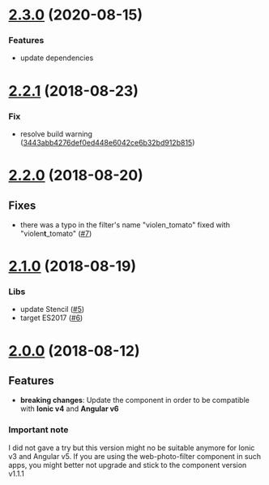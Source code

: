 <a name="2.3.0"></a>
# [2.3.0](https://github.com/peterpeterparker/web-photo-filter/compare/v2.1.1...v2.2.0) (2020-08-15)

### Features

- update dependencies

<a name="2.2.1"></a>
# [2.2.1](https://github.com/peterpeterparker/web-photo-filter/compare/v2.1.0...v2.1.1) (2018-08-23)

### Fix

* resolve build warning ([3443abb4276def0ed448e6042ce6b32bd912b815](https://github.com/peterpeterparker/web-photo-filter/commit/3443abb4276def0ed448e6042ce6b32bd912b815))

<a name="2.2.0"></a>
# [2.2.0](https://github.com/peterpeterparker/web-photo-filter/compare/v2.1.0...v2.2.0) (2018-08-20)

## Fixes

* there was a typo in the filter's name "violen_tomato" fixed with "violen**t**_tomato" ([#7](https://github.com/peterpeterparker/web-photo-filter/issues/7))

<a name="2.1.0"></a>
# [2.1.0](https://github.com/peterpeterparker/web-photo-filter/compare/v2.0.0...v2.1.0) (2018-08-19)

### Libs

* update Stencil ([#5](https://github.com/peterpeterparker/web-photo-filter/issues/5))
* target ES2017 ([#6](https://github.com/peterpeterparker/web-photo-filter/issues/6))

<a name="2.0.0"></a>
# [2.0.0](https://github.com/peterpeterparker/web-photo-filter/compare/v1.1.1...v2.0.0) (2018-08-12)

## Features

* **breaking changes**: Update the component in order to be compatible with **Ionic v4** and **Angular v6**

### Important note

I did not gave a try but this version might no be suitable anymore for Ionic v3 and Angular v5. If you are using the web-photo-filter component in such apps, you might better not upgrade and stick to the component version v1.1.1
 